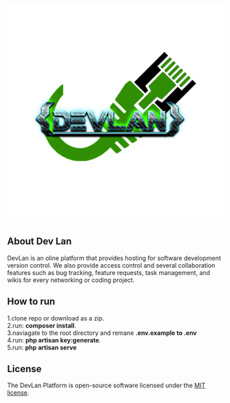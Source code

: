 <p align="center"><img src="https://github.com/MartMbithi/DevLan/blob/master/Dev%20Lan%20Main%20Logo.png"></p>
<!--
<p align="center">
<a href="https://travis-ci.org/laravel/framework"><img src="https://travis-ci.org/laravel/framework.svg" alt="Build Status"></a>
<a href="https://packagist.org/packages/laravel/framework"><img src="https://poser.pugx.org/laravel/framework/d/total.svg" alt="Total Downloads"></a>
<a href="https://packagist.org/packages/laravel/framework"><img src="https://poser.pugx.org/laravel/framework/v/stable.svg" alt="Latest Stable Version"></a>
<a href="https://packagist.org/packages/laravel/framework"><img src="https://poser.pugx.org/laravel/framework/license.svg" alt="License"></a>
</p>-->

## About Dev Lan

DevLan is an oline platform  that provides hosting for software development version control. We also provide access control and several collaboration features such as bug tracking, feature requests, task management, and wikis for every networking or coding project.


<!--
## Contributors
1. <a href="">Mark </a>
2. <a href="">Juan </a>
3. <a href="">Doris</a>
4. <a href="">Antony</a>
5. <a href="">Joseph</a>
6. <a href="">William</a>
7. <a href="">Perpetual</a>
-->

## How to run
1.clone repo or download as a zip.<br>
2.run: <b>composer install</b>.<br>
3.naviagate to the root directory and remane <b>.env.example to .env</b> <br>
4.run: <b>php artisan key:generate</b>.<br>
5.run: <b>php artisan serve</b>

## License


The DevLan Platform is open-source software licensed under the [MIT license](https://opensource.org/licenses/MIT).
